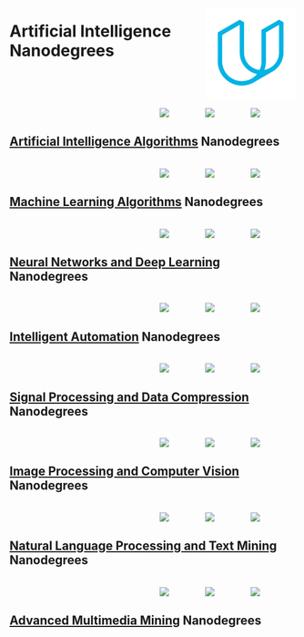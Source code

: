 <a href="https://udacity.com/"><img align="right" width="160" src="/logos/udacity.png"></img></a>

# Artificial Intelligence Nanodegrees

<br><br>

<br>
<a href="/udacity-nanodegrees/artificial-intelligence/artificial-intelligence-algorithms.md"><img align="right" width="80" src="https://github.com/cs-MohamedAyman/cs-MohamedAyman/blob/master/repos-logos/computational-cognitive-science.png"></img></a>
<a href="/udacity-nanodegrees/artificial-intelligence/artificial-intelligence-algorithms.md"><img align="right" width="80" src="https://github.com/cs-MohamedAyman/cs-MohamedAyman/blob/master/repos-logos/soft-computing.png"></img></a>
<a href="/udacity-nanodegrees/artificial-intelligence/artificial-intelligence-algorithms.md"><img align="right" width="80" src="https://github.com/cs-MohamedAyman/cs-MohamedAyman/blob/master/repos-logos/artificial-intelligence.png"></img></a>
<br>

## [Artificial Intelligence Algorithms](/udacity-nanodegrees/artificial-intelligence/artificial-intelligence-algorithms.md) Nanodegrees

<br>
<a href="/udacity-nanodegrees/artificial-intelligence/machine-learning-algorithms.md"><img align="right" width="80" src="https://github.com/cs-MohamedAyman/cs-MohamedAyman/blob/master/repos-logos/unsupervised-learning.png"></img></a>
<a href="/udacity-nanodegrees/artificial-intelligence/machine-learning-algorithms.md"><img align="right" width="80" src="https://github.com/cs-MohamedAyman/cs-MohamedAyman/blob/master/repos-logos/supervised-learning.png"></img></a>
<a href="/udacity-nanodegrees/artificial-intelligence/machine-learning-algorithms.md"><img align="right" width="80" src="https://github.com/cs-MohamedAyman/cs-MohamedAyman/blob/master/repos-logos/machine-learning.png"></img></a>
<br>

## [Machine Learning Algorithms](/udacity-nanodegrees/artificial-intelligence/machine-learning-algorithms.md) Nanodegrees

<br>
<a href="/udacity-nanodegrees/artificial-intelligence/neural-networks-and-deep-learning.md"><img align="right" width="80" src="https://github.com/cs-MohamedAyman/cs-MohamedAyman/blob/master/repos-logos/generative-adversarial-network.png"></img></a>
<a href="/udacity-nanodegrees/artificial-intelligence/neural-networks-and-deep-learning.md"><img align="right" width="80" src="https://github.com/cs-MohamedAyman/cs-MohamedAyman/blob/master/repos-logos/deep-learning.png"></img></a>
<a href="/udacity-nanodegrees/artificial-intelligence/neural-networks-and-deep-learning.md"><img align="right" width="80" src="https://github.com/cs-MohamedAyman/cs-MohamedAyman/blob/master/repos-logos/neural-networks.png"></img></a>
<br>

## [Neural Networks and Deep Learning](/udacity-nanodegrees/artificial-intelligence/neural-networks-and-deep-learning.md) Nanodegrees

<br>
<a href="/udacity-nanodegrees/artificial-intelligence/intelligent-automation.md"><img align="right" width="80" src="https://github.com/cs-MohamedAyman/cs-MohamedAyman/blob/master/repos-logos/cognitive-automation.png"></img></a>
<a href="/udacity-nanodegrees/artificial-intelligence/intelligent-automation.md"><img align="right" width="80" src="https://github.com/cs-MohamedAyman/cs-MohamedAyman/blob/master/repos-logos/robotics-process-automation.png"></img></a>
<a href="/udacity-nanodegrees/artificial-intelligence/intelligent-automation.md"><img align="right" width="80" src="https://github.com/cs-MohamedAyman/cs-MohamedAyman/blob/master/repos-logos/process-mining.png"></img></a>
<br>

## [Intelligent Automation](/udacity-nanodegrees/artificial-intelligence/intelligent-automation.md) Nanodegrees

<br>
<a href="/udacity-nanodegrees/artificial-intelligence/signal-processing-and-data-compression.md"><img align="right" width="80" src="https://github.com/cs-MohamedAyman/cs-MohamedAyman/blob/master/repos-logos/differential-equations.png"></img></a>
<a href="/udacity-nanodegrees/artificial-intelligence/signal-processing-and-data-compression.md"><img align="right" width="80" src="https://github.com/cs-MohamedAyman/cs-MohamedAyman/blob/master/repos-logos/signal-processing.png"></img></a>
<a href="/udacity-nanodegrees/artificial-intelligence/signal-processing-and-data-compression.md"><img align="right" width="80" src="https://github.com/cs-MohamedAyman/cs-MohamedAyman/blob/master/repos-logos/data-compression.png"></img></a>
<br>

## [Signal Processing and Data Compression](/udacity-nanodegrees/artificial-intelligence/signal-processing-and-data-compression.md) Nanodegrees

<br>
<a href="/udacity-nanodegrees/artificial-intelligence/image-processing-and-computer-vision.md"><img align="right" width="80" src="https://github.com/cs-MohamedAyman/cs-MohamedAyman/blob/master/repos-logos/pattern-recognition.png"></img></a>
<a href="/udacity-nanodegrees/artificial-intelligence/image-processing-and-computer-vision.md"><img align="right" width="80" src="https://github.com/cs-MohamedAyman/cs-MohamedAyman/blob/master/repos-logos/computer-vision.png"></img></a>
<a href="/udacity-nanodegrees/artificial-intelligence/image-processing-and-computer-vision.md"><img align="right" width="80" src="https://github.com/cs-MohamedAyman/cs-MohamedAyman/blob/master/repos-logos/image-processing.png"></img></a>
<br>

## [Image Processing and Computer Vision](/udacity-nanodegrees/artificial-intelligence/image-processing-and-computer-vision.md) Nanodegrees

<br>
<a href="/udacity-nanodegrees/artificial-intelligence/natural-language-processing-and-text-mining.md"><img align="right" width="80" src="https://github.com/cs-MohamedAyman/cs-MohamedAyman/blob/master/repos-logos/text-mining.png"></img></a>
<a href="/udacity-nanodegrees/artificial-intelligence/natural-language-processing-and-text-mining.md"><img align="right" width="80" src="https://github.com/cs-MohamedAyman/cs-MohamedAyman/blob/master/repos-logos/natural-language-processing.png"></img></a>
<a href="/udacity-nanodegrees/artificial-intelligence/natural-language-processing-and-text-mining.md"><img align="right" width="80" src="https://github.com/cs-MohamedAyman/cs-MohamedAyman/blob/master/repos-logos/data-mining.png"></img></a>
<br>

## [Natural Language Processing and Text Mining](/udacity-nanodegrees/artificial-intelligence/natural-language-processing-and-text-mining.md) Nanodegrees

<br>
<a href="/udacity-nanodegrees/artificial-intelligence/advanced-multimedia-mining.md"><img align="right" width="80" src="https://github.com/cs-MohamedAyman/cs-MohamedAyman/blob/master/repos-logos/speech-processing.png"></img></a>
<a href="/udacity-nanodegrees/artificial-intelligence/advanced-multimedia-mining.md"><img align="right" width="80" src="https://github.com/cs-MohamedAyman/cs-MohamedAyman/blob/master/repos-logos/machine-vision.png"></img></a>
<a href="/udacity-nanodegrees/artificial-intelligence/advanced-multimedia-mining.md"><img align="right" width="80" src="https://github.com/cs-MohamedAyman/cs-MohamedAyman/blob/master/repos-logos/multimedia-mining.png"></img></a>
<br>

## [Advanced Multimedia Mining](/udacity-nanodegrees/artificial-intelligence/advanced-multimedia-mining.md) Nanodegrees
